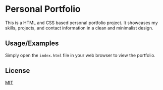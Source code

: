 
# Personal Portfolio

This is a HTML and CSS based personal portfolio project. It showcases my skills, projects, and contact information in a clean and minimalist design.

## Usage/Examples

Simply open the `index.html` file in your web browser to view the portfolio.

## License

[MIT](https://choosealicense.com/licenses/mit/)

